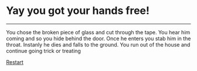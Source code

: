# Yay you got your hands free! 
---

You chose the broken piece of glass and cut through the tape. You hear him coming and so you hide behind the door. Once he enters you stab him in the throat. Instanly he dies and falls to the ground. You run out of the house and continue going trick or treating 

[Restart](../Start.md)
